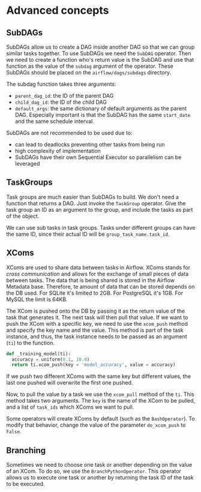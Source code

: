# Advanced concepts

## SubDAGs

SubDAGs allow us to create a DAG inside another DAG so that we can group similar tasks together. To use SubDAGs we need the `SubDAG` operator. Then we need to create a function who's return value is the SubDAG and use that function as the value of the `subdag` argument of the operator. These SubDAGs should be placed on the `airflow/dags/subdags` directory.

The subdag function takes three arguments:

- `parent_dag_id`: the ID of the parent DAG
- `child_dag_id`: the ID of the child DAG
- `default_args`: the same dictionary of default arguments as the parent DAG. Especially important is that the SubDAG has the same `start_date` and the same schedule interval.

SubDAGs are not recommended to be used due to:

- can lead to deadlocks preventing other tasks from being run
- high complexity of implementation
- SubDAGs have their own Sequential Executor so parallelism can be leveraged

## TaskGroups

Task groups are much easier than SubDAGs to build. We don't need a function that returns a DAG. Just invoke the `TaskGroup` operator. Give the task group an ID as an argument to the group, and include the tasks as part of the object.

We can use sub tasks in task groups. Tasks under different groups can have the same ID, since their actual ID will be `group_task_name.task_id`.

## XComs

XComs are used to share data between tasks in Airflow. XComs stands for *cross communication* and allows for the exchange of small pieces of data between tasks. The data that is being shared is stored in the Airflow Metadata base. Therefore, te amount of data that can be stored depends on the DB used. For SQLite it's limited to 2GB. For PostgreSQL it's 1GB. For MySQL the limit is 64KB.

The XCom is pushed onto the DB by passing it as the return value of the task that generates it. The next task will then pull that value. If we want to push the XCom with a specific key, we need to use the `xcom_push` method and specify the key name and the value. This method is part of the task instance, and thus, the task instance needs to be passed as an argument (`ti`) to the function.

``` python
def _training_model(ti):
  accuracy = uniform(0.1, 10.0)
  return ti.xcom_push(key = 'model_accuracy', value = accuracy)
```

If we push two different XComs with the same key but different values, the last one pushed will overwrite the first one pushed.

Now, to pull the value by a task we use the `xcom_pull` method of the `ti`. This method takes two arguments. The `key` is the name of the XCom to be pulled, and a list of `task_ids` which XComs we want to pull.

Some operators will create XComs by default (such as the `BashOperator`). To modify that behavior, change the value of the parameter `do_xcom_push` to `False`.

## Branching

Sometimes we need to choose one task or another depending on the value of an XCom. To do so, we use the `BranchPythonOperator`. This operator allows us to execute one task or another by returning the task ID of the task to be executed.
